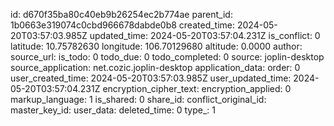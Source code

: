 

id: d670f35ba80c40eb9b26254ec2b774ae
parent_id: 1b0663e319074c0cbd966678dabde0b8
created_time: 2024-05-20T03:57:03.985Z
updated_time: 2024-05-20T03:57:04.231Z
is_conflict: 0
latitude: 10.75782630
longitude: 106.70129680
altitude: 0.0000
author: 
source_url: 
is_todo: 0
todo_due: 0
todo_completed: 0
source: joplin-desktop
source_application: net.cozic.joplin-desktop
application_data: 
order: 0
user_created_time: 2024-05-20T03:57:03.985Z
user_updated_time: 2024-05-20T03:57:04.231Z
encryption_cipher_text: 
encryption_applied: 0
markup_language: 1
is_shared: 0
share_id: 
conflict_original_id: 
master_key_id: 
user_data: 
deleted_time: 0
type_: 1